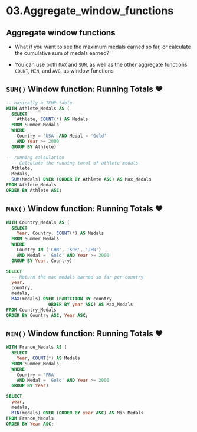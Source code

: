 03.Aggregate\_window\_functions
================

## Aggregate window functions

  - What if you want to see the maximum medals earned so far, or
    calculate the cumulative sum of medals earned?

  - You can use both `MAX` and `SUM`, as well as the other aggregate
    functions `COUNT`, `MIN`, and `AVG`, as window functions

## `SUM()` Window function: **Running Totals** ❤️

``` sql
-- basically a TEMP table
WITH Athlete_Medals AS (
  SELECT
    Athlete, COUNT(*) AS Medals
  FROM Summer_Medals
  WHERE
    Country = 'USA' AND Medal = 'Gold'
    AND Year >= 2000
  GROUP BY Athlete)

-- running calculation
  -- Calculate the running total of athlete medals
  Athlete,
  Medals,
  SUM(Medals) OVER (ORDER BY Athlete ASC) AS Max_Medals
FROM Athlete_Medals
ORDER BY Athlete ASC;
```

## `MAX()` Window function: **Running Totals** ❤️

``` sql
WITH Country_Medals AS (
  SELECT
    Year, Country, COUNT(*) AS Medals
  FROM Summer_Medals
  WHERE
    Country IN ('CHN', 'KOR', 'JPN')
    AND Medal = 'Gold' AND Year >= 2000
  GROUP BY Year, Country)

SELECT
  -- Return the max medals earned so far per country
  year,
  country,
  medals,
  MAX(medals) OVER (PARTITION BY country
                ORDER BY year ASC) AS Max_Medals
FROM Country_Medals
ORDER BY Country ASC, Year ASC;
```

## `MIN()` Window function: **Running Totals** ❤️

``` sql
WITH France_Medals AS (
  SELECT
    Year, COUNT(*) AS Medals
  FROM Summer_Medals
  WHERE
    Country = 'FRA'
    AND Medal = 'Gold' AND Year >= 2000
  GROUP BY Year)

SELECT
  year,
  medals,
  MIN(medals) OVER (ORDER BY year ASC) AS Min_Medals
FROM France_Medals
ORDER BY Year ASC;
```
